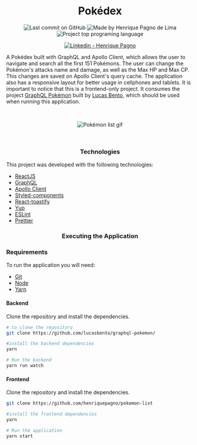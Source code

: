 <h1 align="center">
   Pokédex
</h1>

<p align="center">
<img alt="Last commit on GitHub" src="https://img.shields.io/github/last-commit/henriquepagno/pokemon-list?color=7159C1">
<img alt="Made by Henrique Pagno de Lima" src="https://img.shields.io/badge/made%20by-Henrique Pagno de Lima-%20?color=7159C1">
<img alt="Project top programing language" src="https://img.shields.io/github/languages/top/henriquepagno/pokemon-list?color=7159C1">
</p>
<p align="center">
  <a href="https://www.linkedin.com/in/henrique-pagno-de-lima/?locale=en_US" target="_blank" >
    <img alt="Linkedin - Henrique Pagno" src="https://img.shields.io/badge/Linkedin--%23F8952D?style=social&logo=linkedin">
  </a>
</p>

A Pokédex built with GraphQL and Apollo Client, which allows the user to navigate and search all the first 151 Pokémons.
The user can change the Pokémon's attacks name and damage, as well as the Max HP and Max CP. This changes are saved on Apollo Client's query cache.
The application also has a responsive layout for better usage in cellphones and tablets.
It is important to notice that this is a frontend-only project.
It consumes the project [GraphQL Pokémon](https://github.com/lucasbento/graphql-pokemon/) built by [Lucas Bento](https://github.com/lucasbento), which should be used when running this application.

<br>

<p align="center">
  <img src="/screenshots/pokemon-list.gif" alt="Pokémon list gif"/>
</p>

<br>

<h3 align="center">
  Technologies
</h3>

This project was developed with the following technologies:

-   [ReactJS](https://reactjs.org/)
-   [GraphQL](https://graphql.org/)
-   [Apollo Client](https://www.apollographql.com/docs/react/)
-   [Styled-components](https://www.styled-components.com/)
-   [React-toastify](https://github.com/fkhadra/react-toastify)
-   [Yup](https://www.npmjs.com/package/yup)
-   [ESLint](https://eslint.org/)
-   [Prettier](https://prettier.io/)

<h3 align="center">
Executing the Application
</h3>

### Requirements

To run the application you will need:
* [Git](https://git-scm.com)
* [Node](https://nodejs.org/)
* [Yarn](https://yarnpkg.com/)

#### Backend
Clone the repository and install the dependencies.
```bash
# to clone the repository
git clone https://github.com/lucasbento/graphql-pokemon/

#install the backend dependencies
yarn

# Run the backend
yarn run watch

```

#### Frontend
Clone the repository and install the dependencies.
```bash
git clone https://github.com/henriquepagno/pokemon-list

#install the frontend dependencies
yarn

# Run the application
yarn start
```
